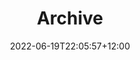 ---
title: "Archive"
date: 2022-06-19T22:05:57+12:00
draft: false
type: archive

tables:
    All outages:
        modal: /modals/outage
        pagination: variables.all_outages.count
        template: tables/table.html
        variable: all_outages
        variable_params: "&sort=end_date desc"
        key_renaming: true
        item_limit: 50
        data:
            - id:
                mapping: outage_id
                cell_class: desktop-only
                trigger_modal: true
            - street:
                mapping: street
                cell_class: desktop-only
            - suburb:
                mapping: suburb
                cell_class: desktop-only
            - status:
                mapping: status
                cell_class: desktop-only
                class: rounded-label
                boolean_class:
                    true:
                        mapping: active
                        value: true
                        class: light-orange-bg
                    false:
                        mapping: inactive
                        value: false
                        class: light-gray-bg
            - type:
                mapping: outage_type
                cell_class: desktop-only
                class: rounded-label
                boolean_class:
                    true:
                        mapping: planned
                        value: planned
                        class: light-green-bg
                    false:
                        mapping: unplanned
                        value: unplanned
                        class: light-pink-bg
            - start_date:
                mapping: start_date
                function: shortenJSONDate
                cell_class: desktop-only
            - start_time:
                mapping: start_date
                function: findJSONDateTime
                cell_class: larger-desktop-only
            - end_date:
                mapping: end_date
                function: shortenJSONDate
                cell_class: desktop-only
            - end_time:
                mapping: end_date
                function: findJSONDateTime
                cell_class: larger-desktop-only
            - outage:
                cell_class: mobile-only
                trigger_modal: true
                html:
                    - id:
                        mapping: outage_id
                        post_text: " — "
                        class: inline-outage-label font-bold 
                    - street:
                        mapping: street
                        post_text: " — "
                        class: inline-outage-label font-bold 
                    - suburb:
                        mapping: suburb
                        class: inline-outage-label font-bold 
                        force_line_break: true
                    - start_date:
                        mapping: start_date
                        function: shortenJSONDate
                        class: inline-outage-label
                    - start_time:
                        mapping: start_date
                        function: findJSONDateTime
                        class: inline-outage-label
                    - end_date:
                        pre_text: " — "
                        mapping: end_date
                        function: shortenJSONDate
                        class: inline-outage-label
                    - end_time:
                        mapping: end_date
                        function: findJSONDateTime
                        class: inline-outage-label
                        force_line_break: true
                    - status:
                        mapping: status
                        class: rounded-label inline-outage-label
                        boolean_class:
                            true:
                                mapping: active
                                value: true
                                class: light-orange-bg
                            false:
                                mapping: inactive
                                value: false
                                class: light-gray-bg
                    - type:
                        mapping: outage_type
                        class: rounded-label inline-outage-label
                        boolean_class:
                            true:
                                mapping: planned
                                value: planned
                                class: light-green-bg
                            false:
                                mapping: unplanned
                                value: unplanned
                                class: light-pink-bg

        enable_search:
            placeholder: Search by ID, street or suburb...
            function: getAllOutages

---
